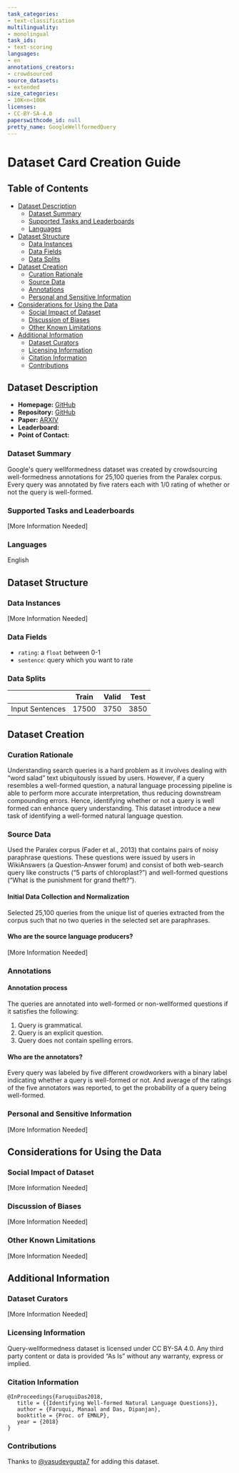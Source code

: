 ```yaml
---
task_categories:
- text-classification
multilinguality:
- monolingual
task_ids:
- text-scoring
languages:
- en
annotations_creators:
- crowdsourced
source_datasets:
- extended
size_categories:
- 10K<n<100K
licenses:
- CC-BY-SA-4.0
paperswithcode_id: null
pretty_name: GoogleWellformedQuery
---
```


# Dataset Card Creation Guide

## Table of Contents
- [Dataset Description](#dataset-description)
  - [Dataset Summary](#dataset-summary)
  - [Supported Tasks and Leaderboards](#supported-tasks-and-leaderboards)
  - [Languages](#languages)
- [Dataset Structure](#dataset-structure)
  - [Data Instances](#data-instances)
  - [Data Fields](#data-fields)
  - [Data Splits](#data-splits)
- [Dataset Creation](#dataset-creation)
  - [Curation Rationale](#curation-rationale)
  - [Source Data](#source-data)
  - [Annotations](#annotations)
  - [Personal and Sensitive Information](#personal-and-sensitive-information)
- [Considerations for Using the Data](#considerations-for-using-the-data)
  - [Social Impact of Dataset](#social-impact-of-dataset)
  - [Discussion of Biases](#discussion-of-biases)
  - [Other Known Limitations](#other-known-limitations)
- [Additional Information](#additional-information)
  - [Dataset Curators](#dataset-curators)
  - [Licensing Information](#licensing-information)
  - [Citation Information](#citation-information)
  - [Contributions](#contributions)

## Dataset Description

- **Homepage:** [GitHub](https://github.com/google-research-datasets/query-wellformedness)
- **Repository:** [GitHub](https://github.com/google-research-datasets/query-wellformedness)
- **Paper:** [ARXIV](https://arxiv.org/abs/1808.09419)
- **Leaderboard:**
- **Point of Contact:**

### Dataset Summary

Google's query wellformedness dataset was created by crowdsourcing well-formedness annotations for 25,100 queries from the Paralex corpus. Every query was annotated by five raters each with 1/0 rating of whether or not the query is well-formed.

### Supported Tasks and Leaderboards

[More Information Needed]

### Languages

English

## Dataset Structure

### Data Instances

[More Information Needed]

### Data Fields

- `rating`: a `float` between 0-1
- `sentence`: query which you want to rate

### Data Splits

|                            | Train   | Valid | Test |
| -----                      | ------ | ----- | ---- |
| Input Sentences            |   17500     |   3750    |  3850    |

## Dataset Creation

### Curation Rationale

Understanding search queries is a hard problem as it involves dealing with “word salad” text ubiquitously issued by users. However, if a query resembles a well-formed question, a natural language processing pipeline is able to perform more accurate interpretation, thus reducing downstream compounding errors. Hence, identifying whether or not a query is well formed can enhance query understanding. This dataset introduce a new task of identifying a well-formed natural language question. 

### Source Data

Used the Paralex corpus (Fader et al., 2013) that contains pairs of noisy paraphrase questions. These questions were issued by users in WikiAnswers (a Question-Answer forum) and consist of both web-search query like constructs (“5 parts of chloroplast?”) and well-formed questions (“What is the punishment for grand theft?”).

#### Initial Data Collection and Normalization

Selected 25,100 queries from the unique list of queries extracted from the corpus such that no two queries in the selected set are paraphrases.

#### Who are the source language producers?

[More Information Needed]

### Annotations

#### Annotation process

The queries are annotated into well-formed or non-wellformed questions if it satisfies the following:

1. Query is grammatical.
2. Query is an explicit question.
3. Query does not contain spelling errors.

#### Who are the annotators?

Every query was labeled by five different crowdworkers with a binary label indicating whether a query is well-formed or not. And average of the ratings of the five annotators was reported, to get the probability of a query being well-formed.

### Personal and Sensitive Information

[More Information Needed]

## Considerations for Using the Data

### Social Impact of Dataset

[More Information Needed]

### Discussion of Biases

[More Information Needed]

### Other Known Limitations

[More Information Needed]

## Additional Information

### Dataset Curators

[More Information Needed]

### Licensing Information

Query-wellformedness dataset is licensed under CC BY-SA 4.0. Any third party content or data is provided “As Is” without any warranty, express or implied.

### Citation Information

```
@InProceedings{FaruquiDas2018,
   title = {{Identifying Well-formed Natural Language Questions}},
   author = {Faruqui, Manaal and Das, Dipanjan},
   booktitle = {Proc. of EMNLP},
   year = {2018}
}
```

### Contributions

Thanks to [@vasudevgupta7](https://github.com/vasudevgupta7) for adding this dataset.
